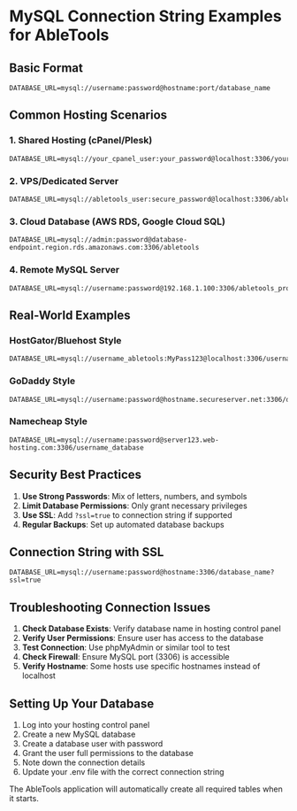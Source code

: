 # MySQL Connection String Examples for AbleTools

## Basic Format
```
DATABASE_URL=mysql://username:password@hostname:port/database_name
```

## Common Hosting Scenarios

### 1. Shared Hosting (cPanel/Plesk)
```
DATABASE_URL=mysql://your_cpanel_user:your_password@localhost:3306/your_database_name
```

### 2. VPS/Dedicated Server
```
DATABASE_URL=mysql://abletools_user:secure_password@localhost:3306/abletools_db
```

### 3. Cloud Database (AWS RDS, Google Cloud SQL)
```
DATABASE_URL=mysql://admin:password@database-endpoint.region.rds.amazonaws.com:3306/abletools
```

### 4. Remote MySQL Server
```
DATABASE_URL=mysql://username:password@192.168.1.100:3306/abletools_production
```

## Real-World Examples

### HostGator/Bluehost Style
```
DATABASE_URL=mysql://username_abletools:MyPass123@localhost:3306/username_abletools_db
```

### GoDaddy Style
```
DATABASE_URL=mysql://username:password@hostname.secureserver.net:3306/database_name
```

### Namecheap Style
```
DATABASE_URL=mysql://username:password@server123.web-hosting.com:3306/username_database
```

## Security Best Practices

1. **Use Strong Passwords**: Mix of letters, numbers, and symbols
2. **Limit Database Permissions**: Only grant necessary privileges
3. **Use SSL**: Add `?ssl=true` to connection string if supported
4. **Regular Backups**: Set up automated database backups

## Connection String with SSL
```
DATABASE_URL=mysql://username:password@hostname:3306/database_name?ssl=true
```

## Troubleshooting Connection Issues

1. **Check Database Exists**: Verify database name in hosting control panel
2. **Verify User Permissions**: Ensure user has access to the database
3. **Test Connection**: Use phpMyAdmin or similar tool to test
4. **Check Firewall**: Ensure MySQL port (3306) is accessible
5. **Verify Hostname**: Some hosts use specific hostnames instead of localhost

## Setting Up Your Database

1. Log into your hosting control panel
2. Create a new MySQL database
3. Create a database user with password
4. Grant the user full permissions to the database
5. Note down the connection details
6. Update your .env file with the correct connection string

The AbleTools application will automatically create all required tables when it starts.